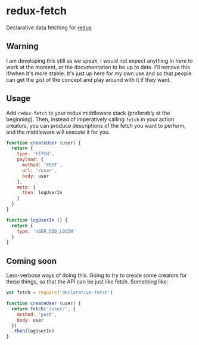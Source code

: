 # redux-fetch

Declarative data fetching for [redux](https://github.com/rackt/redux)

## Warning

I am developing this still as we speak, I would not expect anything in here to work at the moment, or the documentation to be up to date.  I'll remove this if/when it's more stable.  It's just up here for my own use and so that people can get the gist of the concept and play around with it if they want.

## Usage

Add `redux-fetch` to your redux middleware stack (preferably at the beginning).  Then, instead of imperatively calling `fetch` in your action creators, you can produce descriptions of the fetch you want to perform, and the middleware will execute it for you.

```javascript
function createUser (user) {
  return {
    type: 'FETCH',
    payload: {
      method: 'POST',
      url: '/user',
      body: user
    },
    meta: {
      then: logUserIn
    }
  }
}

function logUserIn () {
  return {
    type: 'USER_DID_LOGIN'
  }
}
```

## Coming soon

Less-verbose ways of doing this.  Going to try to create some creators for these things, so that the API can be just like fetch.  Something like:

```javascript
var fetch = require('declarative-fetch')

function createUser (user) {
  return fetch('/user/', {
    method: 'post',
    body: user
  })
  .then(logUserIn)
}
```